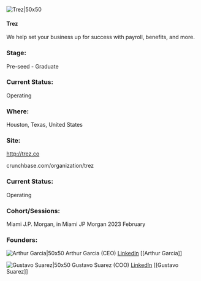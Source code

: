 

![Trez|50x50](https://media.licdn.com/dms/image/C560BAQHE4B7wATTOAA/company-logo_200_200/0/1662770185084?e=1692835200&v=beta&t=vXVGDhkwNv2SLTI16L2b50CX7WFgNtBDzwd4iBQzyYo)

#### Trez
We help set your business up for success with payroll, benefits, and more.

### Stage: 
Pre-seed - Graduate 

### Current Status: 
Operating

### Where:
Houston, Texas, United States

### Site:
http://trez.co



crunchbase.com/organization/trez

### Current Status: 
Operating

### Cohort/Sessions: 
Miami J.P. Morgan, in Miami JP Morgan 2023 February

### Founders: 

![Arthur Garcia|50x50]() Arthur Garcia (CEO) [LinkedIn](https://linkedin.com/in/arthurgarcialeader) [[Arthur Garcia]]

![Gustavo Suarez|50x50]() Gustavo Suarez (COO) [LinkedIn](https://linkedin.com/in/gustavo-suarez-2b293726) [[Gustavo Suarez]]


